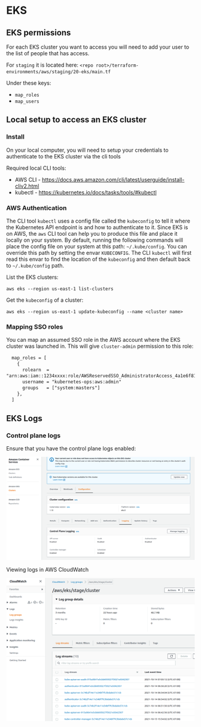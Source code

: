 # EKS

## EKS permissions

For each EKS cluster you want to access you will need to add your user to the list of people that has access.

For `staging` it is located here: `<repo root>/terraform-environments/aws/staging/20-eks/main.tf`

Under these keys:
* `map_roles`
* `map_users`

## Local setup to access an EKS cluster

### Install
On your local computer, you will need to setup your credentials to authenticate to the EKS cluster via the cli tools

Required local CLI tools:
* AWS CLI - https://docs.aws.amazon.com/cli/latest/userguide/install-cliv2.html
* kubectl - https://kubernetes.io/docs/tasks/tools/#kubectl

### AWS Authentication
The CLI tool `kubectl` uses a config file called the `kubeconfig` to tell it where the Kubernetes API endpoint is and how to authenticate to it.  Since EKS is on AWS, the `aws` CLI tool can help you to produce this file and place it locally on your system.  By default, running the following commands will place the config file on your system at this path: `~/.kube/config`.  You can override this path by setting the envar `KUBECONFIG`.  The CLI `kubectl` will first read this envar to find the location of the `kubeconfig` and then default back to `~/.kube/config` path.

List the EKS clusters:
```
aws eks --region us-east-1 list-clusters
```

Get the `kubeconfig` of a cluster:
```
aws eks --region us-east-1 update-kubeconfig --name <cluster name>
```

### Mapping SSO roles
You can map an assumed SSO role in the AWS account where the EKS cluster was launched in.  This will give
`cluster-admin` permission to this role:

```
  map_roles = [
    {
      rolearn  = "arn:aws:iam::1234xxxx:role/AWSReservedSSO_AdministratorAccess_4a1e6f8139bcedae"
      username = "kubernetes-ops:aws:admin"
      groups   = ["system:masters"]
    },
  ]
```

## EKS Logs

### Control plane logs

Ensure that you have the control plane logs enabled:

![alt text](./images/eks-logs-setting.png "Title")

Viewing logs in AWS CloudWatch

![alt text](./images/eks-logs-cloudwatch-log-groups.png "Title")

